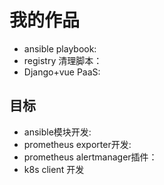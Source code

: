 # 我的作品

* ansible playbook:
* registry 清理脚本：
* Django+vue PaaS:

## 目标
* ansible模块开发:
* prometheus exporter开发:
* prometheus alertmanager插件：
* k8s client 开发
